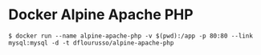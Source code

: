 # Docker Alpine Apache PHP


    $ docker run --name alpine-apache-php -v $(pwd):/app -p 80:80 --link mysql:mysql -d -t dflourusso/alpine-apache-php
